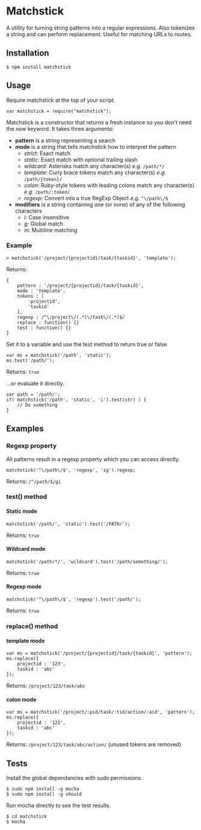 Matchstick
==========

A utility for turning string patterns into a regular expressions. Also tokenizes a string and can perform replacement. Useful for matching URLs to routes.


Installation
------------

	$ npm install matchstick


Usage
-----

Require matchstick at the top of your script.

	var matchstick = require("matchstick");


Matchstick is a constructor that returns a fresh instance so you don't need the _new_ keyword. It takes three arguments:	

* __pattern__ is a string representing a search
* __mode__ is a string that tells matchstick how to interpret the pattern
	* _strict:_ Exact match
	* _static:_ Exact match with optional trailing slash
	* _wildcard:_ Asterisks match any character(s) _e.g._ `/path/*/`
	* _template:_ Curly brace tokens match any character(s) _e.g._ `/path/{token}/`
	* _colon:_ Ruby-style tokens with leading colons match any character(s) _e.g._ `/path/:token/`
	* _regexp:_ Convert into a true RegExp Object _e.g._ `^\/path\/$`
* __modifiers__ is a string containing one (or none) of any of the following characters
	* _i:_ Case insensitive
	* _g:_ Global match
	* _m:_ Multiline matching

### Example

	> matchstick('/project/{projectid}/task/{taskid}', 'template');

Returns:

	{
		pattern : '/project/{projectid}/task/{taskid}',
		mode : 'template',
		tokens : [
			'projectid',
			'taskid'
		],
		regexp : /^\/project\/(.*)\/task\/(.*)$/
		replace : function() {}
		test : function() {}
	}

Set it to a variable and use the test method to return true or false

	var ms = matchstick('/path', 'static');
	ms.test('/path/');

Returns: `true`


...or evaluate it directly.

	var path = '/path/';
	if( matchstick('/path', 'static', 'i').test(str) ) {
		// Do something
	}


Examples
--------

### Regexp property

All patterns result in a regexp property which you can access directly.

	matchstick('^\/path\/$', 'regexp', 'ig').regexp;

Returns: `/^/path/$/gi`

### test() method

#### Static mode

	matchstick('/path/', 'static').test('/PATH/');

Returns: `true`

#### Wildcard mode

	matchstick('/path/*/', 'wildcard').test('/path/something/');

Returns: `true`

#### Regexp mode

	matchstick('^\/path\/$', 'regexp').test('/path/');

Returns: `true`

### replace() method

#### template mode

	var ms = matchstick('/project/{projectid}/task/{taskid}', 'pattern');
	ms.replace({
		projectid : '123', 
		taskid : 'abc'
	});

Returns: `/project/123/task/abc`

#### colon mode

	var ms = matchstick('/project/:pid/task/:tid/action/:aid', 'pattern');
	ms.replace({
		projectid : '123', 
		taskid : 'abc'
	});

Returns: `/project/123/task/abc/action/` (unused tokens are removed)


Tests
-----

Install the global dependancies with sudo permissions.

	$ sudo npm install -g mocha
	$ sudo npm install -g should


Run mocha directly to see the test results.

	$ cd matchstick
	$ mocha